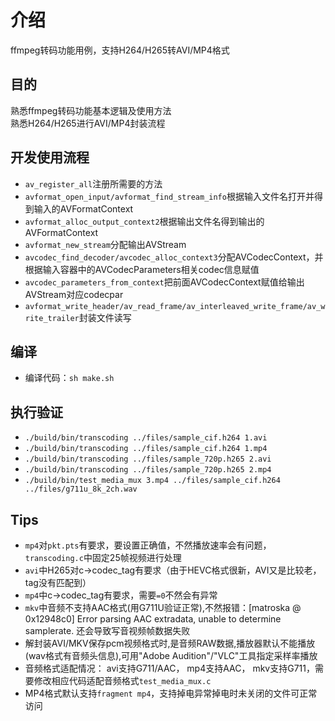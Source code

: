 
# 介绍
ffmpeg转码功能用例，支持H264/H265转AVI/MP4格式

## 目的
熟悉ffmpeg转码功能基本逻辑及使用方法  
熟悉H264/H265进行AVI/MP4封装流程

## 开发使用流程
* `av_register_all`注册所需要的方法  
* `avformat_open_input/avformat_find_stream_info`根据输入文件名打开并得到输入的AVFormatContext  
* `avformat_alloc_output_context2`根据输出文件名得到输出的AVFormatContext  
* `avformat_new_stream`分配输出AVStream  
* `avcodec_find_decoder/avcodec_alloc_context3`分配AVCodecContext，并根据输入容器中的AVCodecParameters相关codec信息赋值  
* `avcodec_parameters_from_context`把前面AVCodecContext赋值给输出AVStream对应codecpar  
* `avformat_write_header/av_read_frame/av_interleaved_write_frame/av_write_trailer`封装文件读写  

## 编译
* 编译代码：`sh make.sh`  

## 执行验证
* `./build/bin/transcoding ../files/sample_cif.h264 1.avi`  
* `./build/bin/transcoding ../files/sample_cif.h264 1.mp4`  
* `./build/bin/transcoding ../files/sample_720p.h265 2.avi`  
* `./build/bin/transcoding ../files/sample_720p.h265 2.mp4`  
* `./build/bin/test_media_mux 3.mp4 ../files/sample_cif.h264 ../files/g711u_8k_2ch.wav`

## Tips
* `mp4`对`pkt.pts`有要求，要设置正确值，不然播放速率会有问题，`transcoding.c`中固定25帧视频进行处理  
* `avi`中H265对c->codec_tag有要求（由于HEVC格式很新，AVI又是比较老，tag没有匹配到）  
* `mp4`中c->codec_tag有要求，需要`=0`不然会有异常  
* `mkv`中音频不支持AAC格式(用G711U验证正常),不然报错：[matroska @ 0x12948c0] Error parsing AAC extradata, unable to determine samplerate. 还会导致写音视频帧数据失败  
* 解封装AVI/MKV保存pcm视频格式时,是音频RAW数据,播放器默认不能播放(wav格式有音频头信息),可用"Adobe Audition"/"VLC"工具指定采样率播放  
* 音频格式适配情况： avi支持G711/AAC， mp4支持AAC， mkv支持G711，需要修改相应代码适配音频格式`test_media_mux.c`  
* MP4格式默认支持`fragment mp4`，支持掉电异常掉电时未关闭的文件可正常访问  


